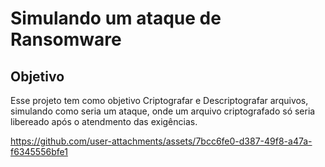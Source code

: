 # Simulando um ataque de Ransomware
## Objetivo
Esse projeto tem como objetivo Criptografar e Descriptografar arquivos, simulando como seria um ataque, onde um arquivo criptografado só seria libereado após o atendmento das exigências.

https://github.com/user-attachments/assets/7bcc6fe0-d387-49f8-a47a-f6345556bfe1
